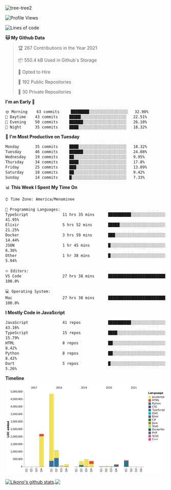 ![tree-tree2](https://user-images.githubusercontent.com/15727947/99866266-688a6380-2b75-11eb-958b-273006b198d8.jpg)


<!--START_SECTION:waka-->
![Profile Views](http://img.shields.io/badge/Profile%20Views-5-blue)

![Lines of code](https://img.shields.io/badge/From%20Hello%20World%20I%27ve%20Written-10.3%20million%20lines%20of%20code-blue)

**🐱 My Github Data** 

> 🏆 267 Contributions in the Year 2021
 > 
> 📦 550.4 kB Used in Github's Storage 
 > 
> 💼 Opted to Hire
 > 
> 📜 192 Public Repositories 
 > 
> 🔑 30 Private Repositories  
 > 
**I'm an Early 🐤** 

```text
🌞 Morning    63 commits     ████████░░░░░░░░░░░░░░░░░   32.98% 
🌆 Daytime    43 commits     █████░░░░░░░░░░░░░░░░░░░░   22.51% 
🌃 Evening    50 commits     ██████░░░░░░░░░░░░░░░░░░░   26.18% 
🌙 Night      35 commits     ████░░░░░░░░░░░░░░░░░░░░░   18.32%

```
📅 **I'm Most Productive on Tuesday** 

```text
Monday       35 commits     ████░░░░░░░░░░░░░░░░░░░░░   18.32% 
Tuesday      46 commits     ██████░░░░░░░░░░░░░░░░░░░   24.08% 
Wednesday    19 commits     ██░░░░░░░░░░░░░░░░░░░░░░░   9.95% 
Thursday     34 commits     ████░░░░░░░░░░░░░░░░░░░░░   17.8% 
Friday       25 commits     ███░░░░░░░░░░░░░░░░░░░░░░   13.09% 
Saturday     18 commits     ██░░░░░░░░░░░░░░░░░░░░░░░   9.42% 
Sunday       14 commits     █░░░░░░░░░░░░░░░░░░░░░░░░   7.33%

```


📊 **This Week I Spent My Time On** 

```text
⌚︎ Time Zone: America/Menominee

💬 Programming Languages: 
TypeScript               11 hrs 35 mins      ██████████░░░░░░░░░░░░░░░   41.95% 
Elixir                   5 hrs 52 mins       █████░░░░░░░░░░░░░░░░░░░░   21.25% 
Docker                   3 hrs 59 mins       ███░░░░░░░░░░░░░░░░░░░░░░   14.44% 
JSON                     1 hr 45 mins        █░░░░░░░░░░░░░░░░░░░░░░░░   6.36% 
Other                    1 hr 38 mins        █░░░░░░░░░░░░░░░░░░░░░░░░   5.94%

🔥 Editors: 
VS Code                  27 hrs 38 mins      █████████████████████████   100.0%

💻 Operating System: 
Mac                      27 hrs 38 mins      █████████████████████████   100.0%

```

**I Mostly Code in JavaScript** 

```text
JavaScript               41 repos            ██████████░░░░░░░░░░░░░░░   43.16% 
TypeScript               15 repos            ████░░░░░░░░░░░░░░░░░░░░░   15.79% 
HTML                     8 repos             ██░░░░░░░░░░░░░░░░░░░░░░░   8.42% 
Python                   8 repos             ██░░░░░░░░░░░░░░░░░░░░░░░   8.42% 
Dart                     5 repos             █░░░░░░░░░░░░░░░░░░░░░░░░   5.26%

```


**Timeline**

![Chart not found](https://raw.githubusercontent.com/ianlikono/ianlikono/main/charts/bar_graph.png) 


<!--END_SECTION:waka-->


<a href="https://github.com/ianlikono">
  <img align="center" src="https://github-readme-stats.anuraghazra1.vercel.app/api?username=ianlikono&show_icons=true&include_all_commits=true&theme=material-palenight" alt="Likono's github stats" />
</a>
<a href="https://github.com/ianlikono">
  <img align="center" src="https://github-readme-stats.anuraghazra1.vercel.app/api/top-langs/?username=ianlikono&layout=compact&theme=material-palenight" />
</a>

